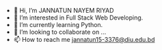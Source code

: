 - 👋 Hi, I’m JANNATUN NAYEM RIYAD
- 👀 I’m interested in Full Stack Web Developing.
- 🌱 I’m currently learning Python.
- 💞️ I’m looking to collaborate on ...
- 📫 How to reach me jannatun15-3376@diu.edu.bd

<!---
JN-RIYAD/JN-RIYAD is a ✨ special ✨ repository because its `README.md` (this file) appears on your GitHub profile.
You can click the Preview link to take a look at your changes.
--->
